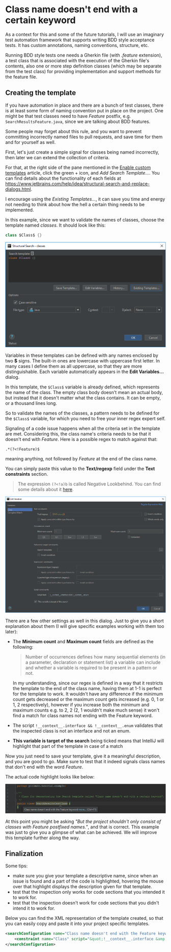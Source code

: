 # Class name doesn't end with a certain keyword

As a context for this and some of the future tutorials, I will use an imaginary test automation framework that supports writing BDD style acceptance tests. It has custom annotations, naming conventions, structure, etc.

Running BDD style tests one needs a Gherkin file (with *.feature* extension), a test class that is associated with the execution of the Gherkin file's contents,
also one or more step definition classes (which may be separate from the test class) for providing implementation and support methods for the feature file.

## Creating the template
If you have automation in place and there are a bunch of test classes, there is at least some form of naming convention put in place on the project. One might be that test classes need to have *Feature* postfix,
e.g. `SearchResultsFeature.java`, since we are talking about BDD features.

Some people may forget about this rule, and you want to prevent committing incorrectly named files to pull requests, and save time for them and for yourself as well.

First, let's just create a simple signal for classes being named incorrectly, then later we can extend the collection of criteria.

For that, at the right side of the pane mentioned in the [Enable custom templates](/picimako/intellij-inspections/wiki/Enable-custom-templates) article, click the green + icon, and *Add Search Template...*.
You can find details about the functionality of each fields at https://www.jetbrains.com/help/idea/structural-search-and-replace-dialogs.html.

I encourage using the *Existing Templates...*, it can save you time and energy not needing to think about how the hell a certain thing needs to be implemented.

In this example, since we want to validate the names of classes, choose the template named *classes*. It should look like this:
```java
class $Class$ {}
```

![editor](images/Class_name_doesn't_end_with_a_certain_keyword_Editor.PNG)

Variables in these templates can be defined with any names enclosed by two **$** signs. The built-in ones are lowercase with uppercase first letter. In many cases I define them as all uppercase, so that they are more distinguishable.
Each variable automatically appears in the **Edit Variables...** dialog.

In this template, the `$Class$` variable is already defined, which represents the name of the class. The empty class body doesn't mean an actual body, but instead that it doesn't matter what the class contains. It can be empty, or a thousand lines long.

So to validate the names of the classes, a pattern needs to be defined for the `$Class$` variable, for which you need to free your inner regex expert self.

Signaling of a code issue happens when all the criteria set in the template are met. Considering this, the class name's criteria needs to be that it doesn't end with *Feature*. Here is a possible regex to match against that:
```
.*(?<!Feature)$
```
meaning anything, not followed by *Feature* at the end of the class name.

You can simply paste this value to the **Text/regexp** field under the **Text constraints** section.

> The expression `(?<!a)b` is called Negative Lookbehind. You can find some details about it [here](https://www.regular-expressions.info/lookaround.html).

![edit variables](images/Class_name_doesn't_end_with_a_certain_keyword_Edit_variables.PNG)

There are a few other settings as well in this dialog. Just to give you a short explanation about them (I will give specific examples working with them too later):
- The **Minimum count** and **Maximum count** fields are defined as the following:
    > Number of occurrences defines how many sequential elements (in a parameter, declaration or statement list) a variable can include and whether a variable is required to be present in a pattern or not.

    In my understanding, since our regex is defined in a way that it restricts the template to the end of the class name,
    having them at 1-1 is perfect for the template to work.
    It wouldn't have any difference if the minimum count gets decreased or the maximum count gets increased (e.g. 0, 1 or 1, 2 respectively),
    however if you increase both the minimum and maximum counts e.g. to 2, 2 (2, 1 wouldn't make much sense) it won't find a match for class names not ending with the Feature keyword.

- The script `!__context__.interface && !__context__.enum` validates that the inspected class is not an interface and not an enum.
- **This variable is target of the search** being ticked means that IntelliJ will highlight that part of the template in case of a match

Now you just need to save your template, give it a meaningful description, and you are good to go. Make sure to test that it indeed signals class names that don't end with the word *Feature*.

The actual code highlight looks like below:

![code highlight](images/Class_name_doesn't_end_with_a_certain_keyword_Highlight.png)

At this point you might be asking *"But the project shouldn't only consist of classes with Feature postfixed names."*, and that is correct. This example was just to give you a glimpse of what can be achieved. We will improve this template further along the way.

## Finalization
Some tips:
- make sure you give your template a descriptive name, since when an issue is found and a part of the code is highlighted, hovering the mouse over that highlight displays the description given for that template.
- test that the inspection only works for code sections that you intended it to work for.
- test that the inspection doesn't work for code sections that you didn't intend it to work for.

Below you can find the XML representation of the template created, so that you can easily copy and paste it into your project specific templates.

```xml
<searchConfiguration name="Class name doesn't end with the Feature keyword" text="class $Class$ {}" recursive="false" caseInsensitive="true" type="JAVA">
    <constraint name="Class" script="&quot;!__context__.interface &amp;&amp; !__context__.enum&quot;" regexp=".*(?&lt;!Feature)$" target="true" within="" contains="" />
</searchConfiguration>
```
